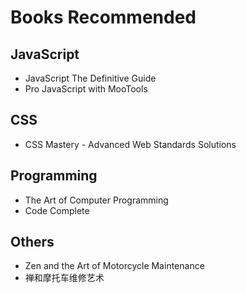 Books Recommended
================

JavaScript
----------------
* JavaScript The Definitive Guide
* Pro JavaScript with MooTools

CSS
----------------
* CSS Mastery - Advanced Web Standards Solutions

Programming
----------------
* The Art of Computer Programming
* Code Complete

Others
----------------
* Zen and the Art of Motorcycle Maintenance
* 禅和摩托车维修艺术
